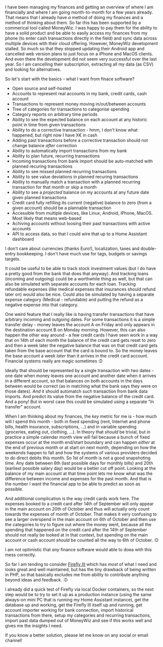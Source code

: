 <!--
.. title: Figuring out finances part 1
.. slug: finance-project-start
.. date: 2023-10-09 17:00:00 UTC
.. tags: Debian-planet,Ubuntu.lv-planet,blog,finances
.. category:
.. link:
.. description:
.. type: text
-->

I have been managing my finances and getting an overview of where I am financially and where I am
going month-to-month for a few years already. That means that I already have *a* method of doing
my finances and a method of thinking about them. So far this has been supported by a commerical
tool called MoneyWiz. I was happy to pay them for the ability to have a solid product and be able
to easily access my finances from my phone (to enter cash transactions directly in the field) and
sync data across multiple devices with their cloud offering. However, MoneyWiz development stalled.
So much so that they stopped updating their Android app and cancelled web version plans to just focus
on a iPhone and MacOS clients. And even there the development did not seem very successful over the
last year. So I am cancelling their subscription, extracting all my data (as CSV) and looking for
alternatives.

So let's start with the basics - what I want from finace software?

* Open source and self-hosted
* Accounts to represent real accounts in my bank, credit cards, cash account
* Transactions to represent money moving in/out/between accounts
* Tree of categories for transactions to categorise spending
* Category reports on arbitrary time periods
* Ability to see the expected balance on each account at any historic point in time from given transactions
* Ability to do a corrective transaction - hmm, I don't know what happened, but right now I have X€ in cash
* Adding past transactions before a corrective transaction should not change balance *after* correction
* Ability to automatically import transactions from my bank
* Ability to plan future, recurring transactions
* Incoming transactions from bank import should be auto-matched with planned recuring transactions
* Ability to see missed planned recurring transactions
* Ability to see value deviations in planned recuring transactions
* Ability to manually match a transaction with a planned recurring transaction for that month or skip a month
* Ability to see a *projected* balance on my accounts at any future date given planned transactions
* Credit card fully refilling its current (negative) balance to zero (from a given account) should be a plannable transaction
* Accessible from multiple devices, like Linux, Android, iPhone, MacOS. Most likely that means web-based
* Achiving accounts without loosing their past transactions with active accounts
* API to access data, so that I could wire that up to a Home Assistant dashboard

I don't care about currencies (thanks Euro!), localization, taxes and double-entry bookkeeping. I don't have much use for tags,
budgets or savings targets.

It could be useful to be able to track stock investment values (but I do have a pretty good from the bank that does that anyway).
And tracking loans (incoming and outgoing) could be a worthwhile thing as well, but that can also be simulated with separate
accounts for each loan. Tracking refundable expenses (like medical expenses that insurances should refund later on) would also be
nice. Could also be simulated by having a separate expense category (Medical - refundable) and putting the refund as a negative
expense into that category.

One weird feature that I really like is having transfer transactions that have arbitrary incoming and outgoing dates. For some
transactions it is a simple transfer delay - money leaves the account A on Friday and only appears in the destination account B
on Monday morning. However, this can also happen the other way around - a few credit cards I have seen work in a way that on
14th of each month the balance of the credit card gets reset to zero and then a week later the negative balance that was on that
credit card gets taken from the base account that the card is bound to. So the money leaves the base account a week *later* than
it arrives in the credit card account. Financial systems really are magic sometimes :D

Ideally that should be represented by a single transaction with two dates - one date when money leaves one account and another date
when it arrives in a different account, so that balances on both accounts in the days between would be correct (as in matching what
the bank says they were on those dates). *And* it should automatch such transaction from bank data imports. And predict its value
from the negative balance of the credit card. And a pony! But in worst case this could be simulated using a separate "In transfer"
account.

When I am thinking about my finances, the *key* metric for me is - how much will I spend this month - both in fixed spending (rent,
Internet and phone bills, health insurance, subscriptions, ...) and in variable spending (groceries, eating out, clothing, ...). In
theory that *should* be trivial, but in practice a simple calendar month view will fail because a bunch of fixed expenses occur
at the month end/start boundary and can happen *either* at the end of previous month or at start on next month, depending on how
the weekends happen to fall and how the systems of various providers decided to do direct debits this month. So 1st of month is not
a good snapshoting time. Any date between 6th (last possible days for monthly bills) and 20th (earliest possible salary day) would
be a better cut off point. Looking at the balance of my main account at that time point lets me know what was the difference between
income and expenses for the past month. And that is the number I want the financial app to be able to predict as soon as possible.

And additional complication is the way credit cards work here. The expenses booked to a credit card after 14th of September will only
appear in the main account on 20th of October and thus will actually only count towards the expenses of month of October. That makes
it very confusing to see a larger overspend in the main account on 6th of October and then use the categories to try to figure out
where the money went, because all the spending that happened on the credit card after the 14th of September should not really be
looked at in that context, but spending on the main account or cash account *should* be counted all the way to 6th of October. :D

I am not optimistic that *any* finance software would able to doea with this mess correctly.

So far I am tending to consider [Firefly III](https://docs.firefly-iii.org/firefly-iii/) which has *most* of what I need and looks
great and well maintained, but has the tiny drawback of being written in PHP, so that basically excludes me from ability to
contribute anything beyond ideas and feedback. :D

I already did a quick test of Firefly via local Docker containers, so the next step would be to try to set it up as a production
instance (using the same always-on mini PC that is running my Home Assistant instance), get the database up and working, get the
Firefly III itself up and running, get account importer working for bank connection, import historical transactions from there,
setup my categories and recurring transactions, import past data dumped out of MoneyWiz and see if this works well and gives
me the insights I need.

If you know a better solution, please let me know on any social or email channel!
